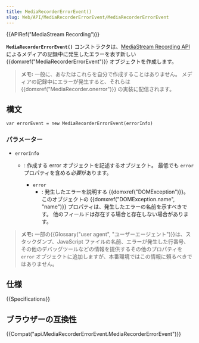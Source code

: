 ```yaml
---
title: MediaRecorderErrorEvent()
slug: Web/API/MediaRecorderErrorEvent/MediaRecorderErrorEvent
---
```


{{APIRef("MediaStream Recording")}}

**`MediaRecorderErrorEvent()`** コンストラクタは、[MediaStream Recording API](/ja/docs/Web/API/MediaStream_Recording_API) によるメディアの記録中に発生したエラーを表す新しい {{domxref("MediaRecorderErrorEvent")}} オブジェクトを作成します。

> **メモ:** 一般に、あなたはこれらを自分で作成することはありません。 メディアの記録中にエラーが発生すると、それらは {{domxref("MediaRecorder.onerror")}} の実装に配信されます。

## 構文

```
var errorEvent = new MediaRecorderErrorEvent(errorInfo)
```

### パラメーター

- `errorInfo`

  - : 作成する error オブジェクトを記述するオブジェクト。 最低でも `error` プロパティを含める*必要*があります。

    - `error`
      - : 発生したエラーを説明する {{domxref("DOMException")}}。 このオブジェクトの {{domxref("DOMException.name", "name")}} プロパティは、発生したエラーの名前を示すべきです。 他のフィールドは存在する場合と存在しない場合があります。

> **メモ:** 一部の{{Glossary("user agent", "ユーザーエージェント")}}は、スタックダンプ、JavaScript ファイルの名前、エラーが発生した行番号、その他のデバッグツールなどの情報を提供するその他のプロパティを `error` オブジェクトに追加しますが、本番環境ではこの情報に頼るべきではありません。

## 仕様

{{Specifications}}

## ブラウザーの互換性

{{Compat("api.MediaRecorderErrorEvent.MediaRecorderErrorEvent")}}
